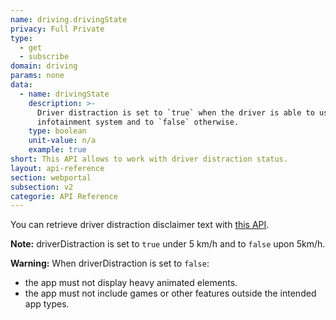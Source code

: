 ```yaml
---
name: driving.drivingState
privacy: Full Private
type:
  - get
  - subscribe
domain: driving
params: none
data:
  - name: drivingState
    description: >-
      Driver distraction is set to `true` when the driver is able to use the
      infotainment system and to `false` otherwise.
    type: boolean
    unit-value: n/a
    example: true
short: This API allows to work with driver distraction status.
layout: api-reference
section: webportal
subsection: v2
categorie: API Reference
---
```


You can retrieve driver distraction disclaimer text with [this API]({{site.baseurl}}/webportal/v2/reference/list/#api-HMI-driverDistractionText).

**Note:** driverDistraction is set to `true` under 5 km/h and to `false` upon 5km/h.

**Warning:** When driverDistraction is set to `false`: 
- the app must not display heavy animated elements. 
- the app must not include games or other features outside the intended app types.

